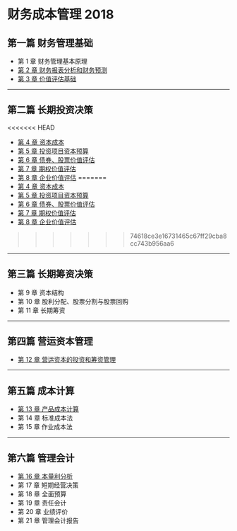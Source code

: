 # 财务成本管理 2018
## 第一篇 财务管理基础
- 第 1 章 财务管理基本原理
- [第 2 章 财务报表分析和财务预测][1]
- [第 3 章 价值评估基础][2]

---- 
## 第二篇 长期投资决策
<<<<<<< HEAD
- [第 4 章 资本成本][3]
- [第 5 章 投资项目资本预算][4]
- [第 6 章 债券、股票价值评估][5]
- [第 7 章 期权价值评估][6]
- [第 8 章 企业价值评估][7]
=======
- [第 4 章 资本成本](https://github.com/iamWangJunjie/CPA_Learning/blob/master/Financial%20Cost%20Management/资本成本.md)
- [第 5 章 投资项目资本预算](https://github.com/iamWangJunjie/CPA-Learning/blob/master/Financial%20Cost%20Management/投资项目资本预算.md)
- [第 6 章 债券、股票价值评估](https://github.com/iamWangJunjie/CPA_Learning/blob/master/Financial%20Cost%20Management/债券股票价值评估.md)
- [第 7 章 期权价值评估](https://github.com/iamWangJunjie/CPA-Learning/blob/master/Financial%20Cost%20Management/期权价值评估.md)
- [第 8 章 企业价值评估](https://github.com/iamWangJunjie/CPA-Learning/blob/master/Financial%20Cost%20Management/企业价值评估.md)
>>>>>>> 74618ce3e16731465c67ff29cba8cc743b956aa6

---- 
## 第三篇 长期筹资决策
- 第 9 章 资本结构
- 第 10 章 股利分配、股票分割与股票回购
- 第 11 章 长期筹资

---- 
## 第四篇 营运资本管理
- [第 12 章 营运资本的投资和筹资管理][8]

---- 
## 第五篇 成本计算
- [第 13 章 产品成本计算][9]
- 第 14 章 标准成本法
- 第 15 章 作业成本法

---- 
## 第六篇 管理会计
- [第 16 章 本量利分析][10]
- 第 17 章 短期经营决策
- 第 18 章 全面预算
- 第 19 章 责任会计
- 第 20 章 业绩评价
- 第 21 章 管理会计报告

[1]:	https://github.com/iamWangJunjie/CPA_Learning/blob/master/Financial%20Cost%20Management/%E8%B4%A2%E5%8A%A1%E6%8A%A5%E8%A1%A8%E5%88%86%E6%9E%90%E5%92%8C%E8%B4%A2%E5%8A%A1%E9%A2%84%E6%B5%8B.md
[2]:	https://github.com/iamWangJunjie/CPA_Learning/blob/master/Financial%20Cost%20Management/%E4%BB%B7%E5%80%BC%E8%AF%84%E4%BC%B0%E5%9F%BA%E7%A1%80.md
[3]:	https://github.com/iamWangJunjie/CPA_Learning/blob/master/Financial%20Cost%20Management/%E8%B5%84%E6%9C%AC%E6%88%90%E6%9C%AC.md
[4]:	https://github.com/iamWangJunjie/CPA-Learning/blob/master/Financial%20Cost%20Management/%E6%8A%95%E8%B5%84%E9%A1%B9%E7%9B%AE%E8%B5%84%E6%9C%AC%E9%A2%84%E7%AE%97.md
[5]:	https://github.com/iamWangJunjie/CPA_Learning/blob/master/Financial%20Cost%20Management/%E5%80%BA%E5%88%B8%E8%82%A1%E7%A5%A8%E4%BB%B7%E5%80%BC%E8%AF%84%E4%BC%B0.md
[6]:	https://github.com/iamWangJunjie/CPA-Learning/blob/master/Financial%20Cost%20Management/%E6%9C%9F%E6%9D%83%E4%BB%B7%E5%80%BC%E8%AF%84%E4%BC%B0.md
[7]:	https://github.com/iamWangJunjie/CPA-Learning/blob/master/Financial%20Cost%20Management/%E4%BC%81%E4%B8%9A%E4%BB%B7%E5%80%BC%E8%AF%84%E4%BC%B0.md
[8]:	https://github.com/iamWangJunjie/CPA-Learning/blob/master/Financial%20Cost%20Management/%E8%90%A5%E8%BF%90%E8%B5%84%E6%9C%AC%E7%9A%84%E6%8A%95%E8%B5%84%E5%92%8C%E7%AD%B9%E8%B5%84%E7%AE%A1%E7%90%86.md
[9]:	https://github.com/iamWangJunjie/CPA_Learning/blob/master/Financial%20Cost%20Management/%E4%BA%A7%E5%93%81%E6%88%90%E6%9C%AC%E8%AE%A1%E7%AE%97.md
[10]:	https://github.com/iamWangJunjie/CPA_Learning/blob/master/Financial%20Cost%20Management/%E6%9C%AC%E9%87%8F%E5%88%A9%E5%88%86%E6%9E%90.md